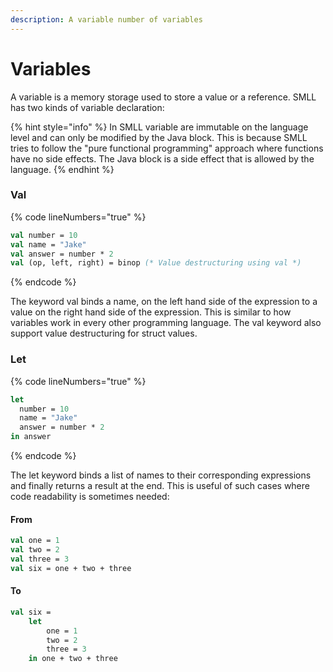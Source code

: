 ```yaml
---
description: A variable number of variables
---
```


# Variables

A variable is a memory storage used to store a value or a reference. SMLL has two kinds of variable declaration:

{% hint style="info" %}
In SMLL variable are immutable on the language level and can only be modified by the Java block. This is because SMLL tries to follow the "pure functional programming" approach where functions have no side effects. The Java block is a side effect that is allowed by the language.&#x20;
{% endhint %}

### Val

{% code lineNumbers="true" %}
```ocaml
val number = 10
val name = "Jake"
val answer = number * 2
val (op, left, right) = binop (* Value destructuring using val *) 
```
{% endcode %}

The keyword val binds a name, on the left hand side of the expression to a value on the right hand side of the expression. This is similar to how variables work in every other programming language. The val keyword also support value destructuring for struct values.&#x20;

### Let

{% code lineNumbers="true" %}
```ocaml
let 
  number = 10
  name = "Jake"
  answer = number * 2
in answer
```
{% endcode %}

The let keyword binds a list of names to their corresponding expressions and finally returns a result at the end. This is useful of such cases where code readability is sometimes needed:

#### From

```sml
val one = 1
val two = 2
val three = 3
val six = one + two + three
```

#### To

```sml
val six = 
    let
        one = 1
        two = 2
        three = 3
    in one + two + three
    
```
